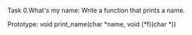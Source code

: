 Task 0.What's my name:
Write a function that prints a name.

Prototype: void print_name(char *name, void (*f)(char *))
